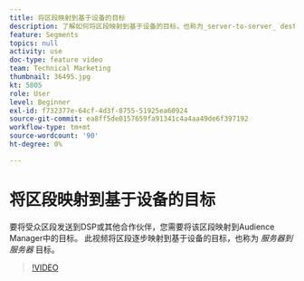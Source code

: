 ```yaml
---
title: 将区段映射到基于设备的目标
description: 了解如何将区段映射到基于设备的目标，也称为_server-to-server_ destination。 要将受众区段发送到DSP或其他合作伙伴，您需要将该区段映射到Audience Manager中的目标。
feature: Segments
topics: null
activity: use
doc-type: feature video
team: Technical Marketing
thumbnail: 36495.jpg
kt: 5805
role: User
level: Beginner
exl-id: f732377e-64cf-4d3f-8755-51925ea60924
source-git-commit: ea8ff5de0157659fa91341c4a4aa49de6f397192
workflow-type: tm+mt
source-wordcount: '90'
ht-degree: 0%

---
```


# 将区段映射到基于设备的目标

要将受众区段发送到DSP或其他合作伙伴，您需要将该区段映射到Audience Manager中的目标。 此视频将区段逐步映射到基于设备的目标，也称为 _服务器到服务器_ 目标。

>[!VIDEO](https://video.tv.adobe.com/v/36495/?quality=12&learn=on)
